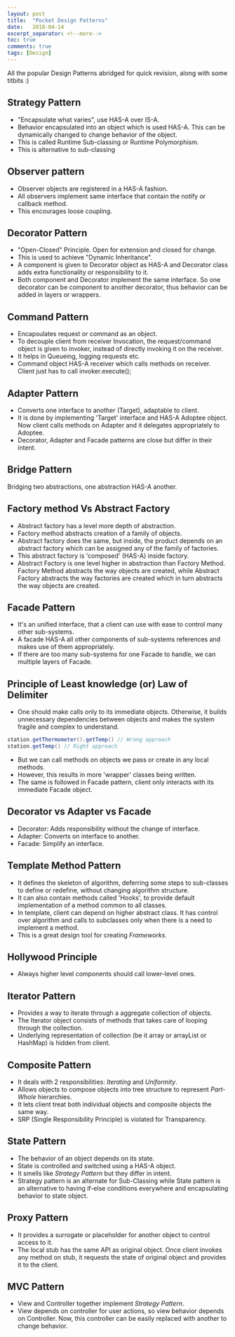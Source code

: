 ```yaml
---
layout: post
title:  "Pocket Design Patterns"
date:   2018-04-14
excerpt_separator: <!--more-->
toc: true
comments: true
tags: [Design]
---
```

<!-- TODO: Refine the blog posts, so they actually look like blog posts and not your scribbled notes -->

All the popular Design Patterns abridged for quick revision, along with some titbits :)
<!--more-->

## Strategy Pattern
- "Encapsulate what varies", use HAS-A over IS-A.
- Behavior encapsulated into an object which is used HAS-A. This can be dynamically changed to change behavior of the object.
- This is called Runtime Sub-classing or Runtime Polymorphism.
- This is alternative to sub-classing

## Observer pattern
- Observer objects are registered in a HAS-A fashion.
- All observers implement same interface that contain the notify or callback method.
- This encourages loose coupling.

## Decorator Pattern
- "Open-Closed" Principle. Open for extension and closed for change.
- This is used to achieve "Dynamic Inheritance".
- A component is given to Decorator object as HAS-A and Decorator class adds extra functionality or responsibility to it.
- Both component and Decorator implement the same interface. So one decorator can be component to another decorator, thus behavior can be added in layers or wrappers.

## Command Pattern
- Encapsulates request or command as an object.
- To decouple client from receiver Invocation, the request/command object is given to invoker, instead of directly invoking it on the receiver.
- It helps in Queueing, logging requests etc.
- Command object HAS-A receiver which calls methods on receiver. Client just has to call invoker.execute();

## Adapter Pattern
- Converts one interface to another (Target), adaptable to client.
- It is done by implementing 'Target' interface and HAS-A Adoptee object. Now client calls methods on Adapter and it delegates appropriately to Adoptee.
- Decorator, Adapter and Facade patterns are close but differ in their intent.

## Bridge Pattern
Bridging two abstractions, one abstraction HAS-A another.

## Factory method Vs Abstract Factory
- Abstract factory has a level more depth of abstraction.
- Factory method abstracts creation of a family of objects.
- Abstract factory does the same, but inside, the product depends on an abstract factory which can be assigned any of the family of factories. 
- This abstract factory is 'composed' (HAS-A) inside factory.
- Abstract Factory is one level higher in abstraction than Factory Method. Factory Method abstracts the way objects are created, while Abstract Factory abstracts the way factories are created which in turn abstracts the way objects are created.

## Facade Pattern
- It's an unified interface, that a client can use with ease to control many other sub-systems.
- A facade HAS-A all other components of sub-systems references and makes use of them appropriately.
- If there are too many sub-systems for one Facade to handle, we can multiple layers of Facade.

## Principle of Least knowledge (or) Law of Delimiter
- One should make calls only to its immediate objects. Otherwise, it builds unnecessary dependencies between objects and makes the system fragile and complex to understand.

```java
station.getThermometer().getTemp() // Wrong approach
station.getTemp() // Right approach
```
- But we can call methods on objects we pass or create in any local methods.
- However, this results in more 'wrapper' classes being written.
- The same is followed in Facade pattern, client only interacts with its immediate Facade object.

## Decorator vs Adapter vs Facade
- Decorator: Adds responsibility without the change of interface.
- Adapter: Converts on interface to another.
- Facade: Simplify an interface.

## Template Method Pattern
- It defines the skeleton of algorithm, deferring some steps to sub-classes to define or redefine, without changing algorithm structure.
- It can also contain methods called 'Hooks', to provide default implementation of a method common to all classes.
- In template, client can depend on higher abstract class. It has control over algorithm and calls to subclasses only when there is a need to implement a method.
- This is a great design tool for creating *Frameworks*.

## Hollywood Principle
- Always higher level components should call lower-level ones.

## Iterator Pattern
- Provides a way to iterate through a aggregate collection of objects.
- The Iterator object consists of methods that takes care of looping through the collection.
- Underlying representation of collection (be it array or arrayList or HashMap) is hidden from client.

## Composite Pattern
- It deals with 2 responsibilities: *Iterating* and *Uniformity*.
- Allows objects to compose objects into tree structure to represent *Part-Whole* hierarchies.
- It lets client treat both individual objects and composite objects the same way.
- SRP (Single Responsibility Principle) is violated for Transparency.

## State Pattern 
- The behavior of an object depends on its state.
- State is controlled and switched using a HAS-A object.
- It smells like *Strategy Pattern* but they differ in intent.
- Strategy pattern is an alternate for Sub-Classing while State pattern is an alternative to having if-else conditions everywhere and encapsulating behavior to state object.

## Proxy Pattern
- It provides a surrogate or placeholder for another object to control access to it.
- The local stub has the same API as original object. Once client invokes any method on stub, it requests the state of original object and provides it to the client.

## MVC Pattern
- View and Controller together implement *Strategy Pattern*.
- View depends on controller for user actions, so view behavior depends on Controller. Now, this controller can be easily replaced with another to change behavior.

